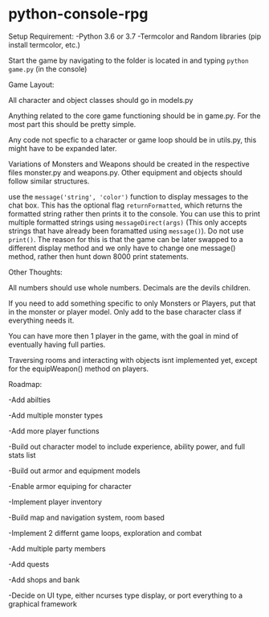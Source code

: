 # python-console-rpg

Setup Requirement:
-Python 3.6 or 3.7
-Termcolor and Random libraries (pip install termcolor, etc.)

Start the game by navigating to the folder is located in and typing `python game.py` (in the console)


Game Layout:

All character and object classes should go in models.py

Anything related to the core game functioning should be in game.py. For the most part this should be pretty simple.

Any code not specfic to a character or game loop should be in utils.py, this might have to be expanded later.

Variations of Monsters and Weapons should be created in the respective files monster.py and weapons.py. Other equipment and objects should follow similar structures.



use the `message('string', 'color')` function to display messages to the chat box. This has the optional flag `returnFormatted`, which returns the formatted string rather then prints it to the console. You can use this to print multiple formatted strings using `messageDirect(args)` (This only accepts strings that have already been foramatted using `message()`). Do not use `print()`. The reason for this is that the game can be later swapped to a different display method and we only have to change one message() method, rather then hunt down 8000 print statements.

Other Thoughts:

All numbers should use whole numbers. Decimals are the devils children.

If you need to add something specific to only Monsters or Players, put that in the monster or player model. Only add to the base character class if everything needs it.

You can have more then 1 player in the game, with the goal in mind of eventually having full parties.

Traversing rooms and interacting with objects isnt implemented yet, except for the equipWeapon() method on players.


Roadmap:

-Add abilties

-Add multiple monster types

-Add more player functions

-Build out character model to include experience, ability power, and full stats list

-Build out armor and equipment models

-Enable armor equiping for character

-Implement player inventory

-Build map and navigation system, room based

-Implement 2 differnt game loops, exploration and combat

-Add multiple party members

-Add quests

-Add shops and bank

-Decide on UI type, either ncurses type display, or port everything to a graphical framework
